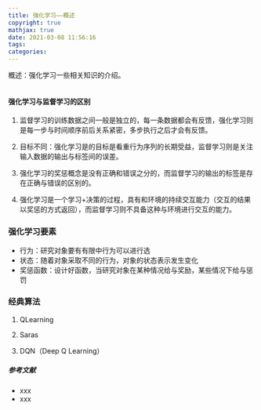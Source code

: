 ```yaml
---
title: 强化学习——概述
copyright: true
mathjax: true
date: 2021-03-08 11:56:16
tags:
categories:
---
```


概述：强化学习一些相关知识的介绍。

![]()

<!--more-->

#### 强化学习与监督学习的区别

1. 监督学习的训练数据之间一般是独立的，每一条数据都会有反馈，强化学习则是每一步与时间顺序前后关系紧密，多步执行之后才会有反馈。

2. 目标不同：强化学习是的目标是看重行为序列的长期受益，监督学习则是关注输入数据的输出与标签间的误差。

3. 强化学习的奖惩概念是没有正确和错误之分的，而监督学习的输出的标签是存在正确与错误的区别的。

4. 强化学习是一个学习+决策的过程，具有和环境的持续交互能力（交互的结果以奖惩的方式返回），而监督学习则不具备这种与环境进行交互的能力。

   

### 强化学习要素

- 行为：研究对象要有有限中行为可以进行选
- 状态：随着对象采取不同的行为，对象的状态表示发生变化
- 奖惩函数：设计好函数，当研究对象在某种情况给与奖励，某些情况下给与惩罚



### 经典算法

1. QLearning

   

2. Saras

   

3. DQN（Deep Q Learning）

   



##### 参考文献

- xxx
- xxx

